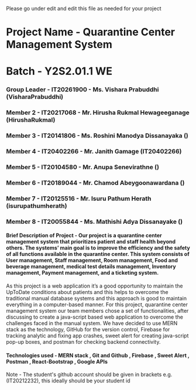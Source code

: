 Please go under edit and edit this file as needed for your project

# Project Name - Quarantine Center Management System
# Batch - Y2S2.01.1 WE
### Group Leader - IT20261900 - Ms. Vishara Prabuddhi (VisharaPrabuddhi)
### Member 2 - IT20217068 - Mr. Hirusha Rukmal Hewageeganage (HirushaRukmal)
### Member 3 - IT20141806 - Ms. Roshini Manodya Dissanayaka ()
### Member 4 - IT20402266 - Mr. Janith Gamage (IT20402266)
### Member 5 - IT20104580 - Mr. Anupa Senevirathne ()
### Member 6 - IT20189044 - Mr. Chamod Abeygoonawardana ()
### Member 7 - IT20125516 - Mr. Isuru Pathum Herath (isurupathumherath)
### Member 8 - IT20055844 - Ms. Mathishi Adya Dissanayake ()

#### Brief Description of Project - Our project is a quarantine center management system that prioritizes patient and staff health beyond others. The systems’ main goal is to improve the efficiency and the safety of all functions available in the quarantine center. This system consists of User management, Staff management, Room management, Food and beverage management, medical test details management, Inventory management, Payment management, and a ticketing system.
As this project is a web application it’s a good opportunity to maintain the UpToDate conditions about patients and this helps to overcome the traditional manual database systems and this approach is good to maintain everything in a computer-based manner.
For this project, quarantine center management system our team members chose a set of functionalities, after discussing to create a java-script based web application to overcome the challenges faced in the manual system. We have decided to use MERN stack as the technology, GitHub for the version control, Firebase for tracking analytic and fixing app crashes, sweet alert for creating java-script pop-up boxes, and postman for checking backend connectivity.

#### Technologies used - MERN stack , Git and Github , Firebase , Sweet Alert , Postman , React-Bootstrap , Google APIs

Note - The student's github account should be given in brackets e.g. (IT20212232), this ideally should be your student id 

